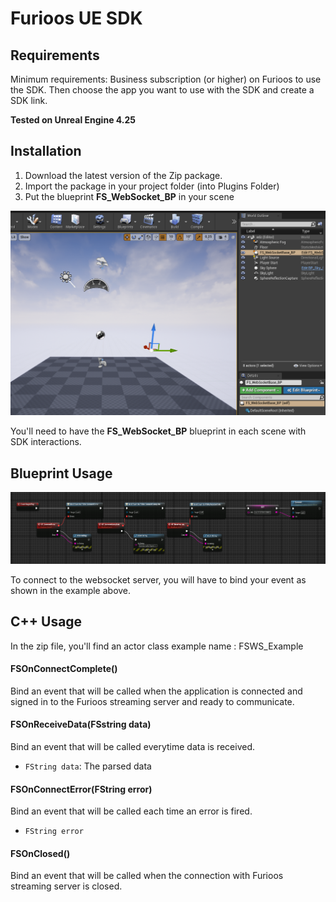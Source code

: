# Furioos UE SDK
## Requirements
Minimum requirements: Business subscription (or higher) on Furioos to use the SDK.
Then choose the app you want to use with the SDK and create a SDK link.

**Tested on Unreal Engine 4.25**

## Installation
1. Download the latest version of the Zip package.
2. Import the package in your project folder (into Plugins Folder)
3. Put the blueprint **FS_WebSocket_BP** in your scene

![Alt text](/FS_WebSocket/Resources/unreal.png)

You'll need to have the **FS_WebSocket_BP** blueprint in each scene with SDK interactions.

## Blueprint Usage

![Alt text](/FS_WebSocket/Resources/connect.png)

To connect to the websocket server, you will have to bind your event as shown in the example above.

## C++ Usage

In the zip file, you'll find an actor class example name : FSWS_Example

#### FSOnConnectComplete()
Bind an event that will be called when the application is connected and signed in to the Furioos streaming server and ready to communicate.

#### FSOnReceiveData(FSstring data)
Bind an event that will be called everytime data is received.

- `FString data`: The parsed data

#### FSOnConnectError(FString error)
Bind an event that will be called each time an error is fired.

- `FString error`

#### FSOnClosed()
Bind an event that will be called when the connection with Furioos streaming server is closed.

